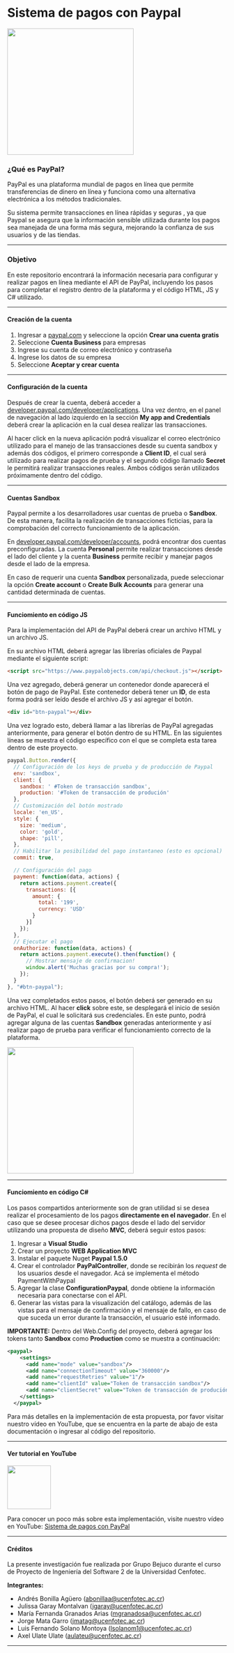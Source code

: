 

# Sistema de pagos con Paypal

<img src="https://res.cloudinary.com/grupo-bejuco/image/upload/v1582943582/paypal_vcvybf.png" width="290"/>

### ¿Qué es PayPal?

PayPal es una plataforma mundial de pagos en línea que permite transferencias de dinero en línea y funciona como una alternativa electrónica a los métodos tradicionales.

Su sistema permite transacciones en línea rápidas y seguras , ya que Paypal se asegura que la información sensible utilizada durante los pagos sea manejada de una forma más segura, mejorando la confianza de sus usuarios y de las tiendas.


------------



### Objetivo

En este repositorio encontrará la información necesaria para configurar y realizar pagos en línea mediante el API de PayPal, incluyendo los pasos para completar el registro dentro de la plataforma y el código HTML, JS y C# utilizado.

------------

#### Creación de la cuenta

1.  Ingresar a [paypal.com](https://www.paypal.com/es/webapps/mpp/home) y seleccione la opción **Crear una cuenta gratis**
2. Seleccione **Cuenta Business** para empresas
3. Ingrese su cuenta de correo electrónico y contraseña
4. Ingrese los datos de su empresa
5. Seleccione **Aceptar y crear cuenta**


------------



#### Configuración de la cuenta

Después de crear la cuenta, deberá acceder a [developer.paypal.com/developer/applications](https://developer.paypal.com/developer/applications). Una vez dentro, en el panel de navegación al lado izquierdo en la sección **My app and Credentials** deberá crear la aplicación en la cual desea realizar las transacciones.

Al hacer click en la nueva aplicación podrá visualizar el correo electrónico utilizado para el manejo de las transacciones desde su cuenta sandbox y además dos códigos, el primero corresponde a **Client ID**,  el cual será utilizado para realizar pagos de prueba y el segundo código llamado **Secret** le permitirá realizar transacciones reales. Ambos códigos serán utilizados próximamente dentro del código.


------------

#### Cuentas Sandbox

Paypal permite a los desarrolladores usar cuentas de prueba o **Sandbox**. De esta manera, facilita la realización de transacciones ficticias, para la comprobación del correcto funcionamiento de la aplicación.

En [developer.paypal.com/developer/accounts](https://developer.paypal.com/developer/accounts/), podrá encontrar dos cuentas preconfiguradas. La cuenta **Personal** permite realizar transacciones desde el lado del cliente y la cuenta **Business** permite recibir y manejar pagos desde el lado de la empresa.

En caso de requerir una cuenta **Sandbox** personalizada, puede seleccionar la opción **Create account** o **Create Bulk Accounts** para generar una cantidad determinada de cuentas.

------------

#### Funciomiento en código JS

Para la implementación del API de PayPal deberá crear un archivo HTML y un archivo JS. 

En su archivo HTML deberá agregar las librerías oficiales de Paypal mediante el siguiente script:

```html
<script src="https://www.paypalobjects.com/api/checkout.js"></script>
```

Una vez agregado, deberá generar un contenedor donde aparecerá el botón de pago de PayPal. Este contenedor deberá tener un **ID**, de esta forma podrá ser leído desde el archivo JS y así agregar el botón.

```html
<div id="btn-paypal"></div>

```
Una vez logrado esto, deberá llamar a las librerías de PayPal agregadas anteriormente, para generar el botón dentro de su HTML. En las siguientes líneas se muestra el código específico con el que se completa esta tarea dentro de este proyecto.

```javascript
paypal.Button.render({
  // Configuración de los keys de prueba y de producción de Paypal
  env: 'sandbox',
  client: {
    sandbox: ' #Token de transacción sandbox',
    production: '#Token de transacción de produción'
  },
  // Customización del botón mostrado
  locale: 'en_US',
  style: {
    size: 'medium',
    color: 'gold',
    shape: 'pill',
  },
  // Habilitar la posibilidad del pago instantaneo (esto es opcional)
  commit: true,

  // Configuración del pago
  payment: function(data, actions) {
    return actions.payment.create({
      transactions: [{
        amount: {
          total: '199',
          currency: 'USD'
        }
      }]
    });
  },
  // Ejecutar el pago
  onAuthorize: function(data, actions) {
    return actions.payment.execute().then(function() {
      // Mostrar mensaje de confirmacion!
      window.alert('Muchas gracias por su compra!');
    });
  }
}, "#btn-paypal");
```

Una vez completados estos pasos, el botón deberá ser generado en su archivo HTML. Al hacer **click** sobre este, se desplegará el inicio de sesión de PayPal, el cual le solicitará sus credenciales. En este punto, podrá agregar alguna de las cuentas **Sandbox** generadas anteriormente y así realizar pago de prueba para verificar el funcionamiento correcto de la plataforma.

<img src="https://res.cloudinary.com/grupo-bejuco/image/upload/v1582948214/payment_s7owke.png" width="290"/>

------------

#### Funciomiento en código C#

Los pasos compartidos anteriormente son de gran utilidad si se desea realizar el procesamiento de los pagos **directamente en el navegador**. En el caso que se desee  procesar dichos pagos desde el lado del servidor utilizando una propuesta de diseño **MVC**, deberá seguir estos pasos:

1. Ingresar a **Visual Studio**
2. Crear un proyecto **WEB Application MVC**
3. Instalar el paquete Nuget **Paypal 1.5.0**
4. Crear el controlador **PayPalController**, donde se recibirán los *request* de los usuarios desde el navegador. Acá se implementa el método PaymentWithPaypal
5. Agregar la clase **ConfigurationPaypal**, donde obtiene la información necesaria para conectarse con el API.
6. Generar las vistas para la visualización del catálogo, además de las vistas para el mensaje de confirmación y el mensaje de fallo, en caso de que suceda un error durante la transacción, el usuario esté informado.

**IMPORTANTE:** Dentro del Web.Config del proyecto, deberá agregar los tokens tanto **Sandbox** como **Production** como se muestra a continuación:

```xml
<paypal>
    <settings>
      <add name="mode" value="sandbox"/>
      <add name="connectionTimeout" value="360000"/>
      <add name="requestRetries" value="1"/>
      <add name="clientId" value="Token de transacción sandbox"/>
      <add name="clientSecret" value="Token de transacción de produción"/>
    </settings>
  </paypal>
```
Para más detalles en la implementación de esta propuesta, por favor visitar nuestro vídeo en YouTube, que se encuentra en la parte de abajo de esta documentación o ingresar al código del repositorio.

------------



#### Ver tutorial en YouTube

<img src="https://res.cloudinary.com/grupo-bejuco/image/upload/v1582993910/yt_j7kaib.png" width="100"/>

Para conocer un poco más sobre esta implementación,  visite nuestro vídeo en YouTube: [Sistema de pagos con PayPal](https://www.youtube.com/watch?v=9VkrnMwp-Bk&feature=youtu.be)


------------



#### Créditos

La presente investigación fue realizada por Grupo Bejuco durante el curso de Proyecto de Ingeniería del Software 2 de la Universidad Cenfotec.

**Integrantes:**

- Andrés Bonilla Agüero (abonillaa@ucenfotec.ac.cr)
- Julissa Garay Montalvan (jgaray@ucenfotec.ac.cr)
- María Fernanda Granados Arias (mgranadosa@ucenfotec.ac.cr)
- Jorge Mata Garro (jmatag@ucenfotec.ac.cr)
- Luis Fernando Solano Montoya (lsolanom1@ucenfotec.ac.cr)
- Axel Ulate Ulate (aulateu@ucenfotec.ac.cr)


------------

